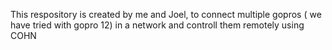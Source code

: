 This respository is created by me and Joel, to connect multiple gopros ( we have tried with gopro 12) in a network and controll them remotely using COHN
